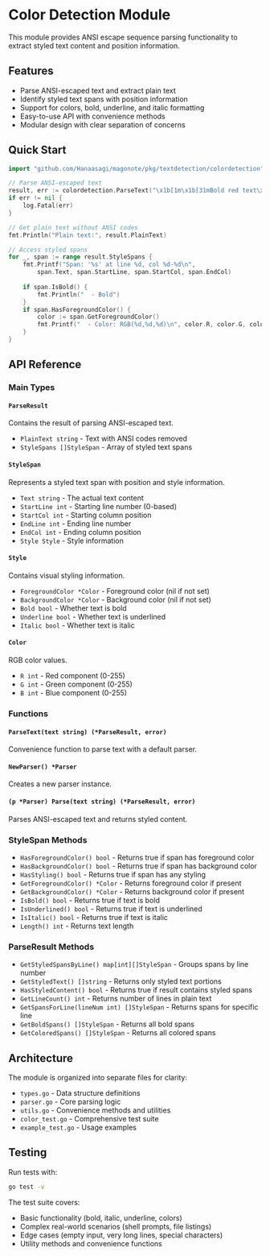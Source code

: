# Color Detection Module

This module provides ANSI escape sequence parsing functionality to extract styled text content and position information.

## Features

- Parse ANSI-escaped text and extract plain text
- Identify styled text spans with position information
- Support for colors, bold, underline, and italic formatting
- Easy-to-use API with convenience methods
- Modular design with clear separation of concerns

## Quick Start

```go
import "github.com/Hanaasagi/magonote/pkg/textdetection/colordetection"

// Parse ANSI-escaped text
result, err := colordetection.ParseText("\x1b[1m\x1b[31mBold red text\x1b[0m")
if err != nil {
    log.Fatal(err)
}

// Get plain text without ANSI codes
fmt.Println("Plain text:", result.PlainText)

// Access styled spans
for _, span := range result.StyleSpans {
    fmt.Printf("Span: '%s' at line %d, col %d-%d\n", 
        span.Text, span.StartLine, span.StartCol, span.EndCol)
    
    if span.IsBold() {
        fmt.Println("  - Bold")
    }
    if span.HasForegroundColor() {
        color := span.GetForegroundColor()
        fmt.Printf("  - Color: RGB(%d,%d,%d)\n", color.R, color.G, color.B)
    }
}
```

## API Reference

### Main Types

#### `ParseResult`
Contains the result of parsing ANSI-escaped text.
- `PlainText string` - Text with ANSI codes removed
- `StyleSpans []StyleSpan` - Array of styled text spans

#### `StyleSpan`
Represents a styled text span with position and style information.
- `Text string` - The actual text content
- `StartLine int` - Starting line number (0-based)
- `StartCol int` - Starting column position
- `EndLine int` - Ending line number
- `EndCol int` - Ending column position
- `Style Style` - Style information

#### `Style`
Contains visual styling information.
- `ForegroundColor *Color` - Foreground color (nil if not set)
- `BackgroundColor *Color` - Background color (nil if not set)
- `Bold bool` - Whether text is bold
- `Underline bool` - Whether text is underlined
- `Italic bool` - Whether text is italic

#### `Color`
RGB color values.
- `R int` - Red component (0-255)
- `G int` - Green component (0-255)
- `B int` - Blue component (0-255)

### Functions

#### `ParseText(text string) (*ParseResult, error)`
Convenience function to parse text with a default parser.

#### `NewParser() *Parser`
Creates a new parser instance.

#### `(p *Parser) Parse(text string) (*ParseResult, error)`
Parses ANSI-escaped text and returns styled content.

### StyleSpan Methods

- `HasForegroundColor() bool` - Returns true if span has foreground color
- `HasBackgroundColor() bool` - Returns true if span has background color
- `HasStyling() bool` - Returns true if span has any styling
- `GetForegroundColor() *Color` - Returns foreground color if present
- `GetBackgroundColor() *Color` - Returns background color if present
- `IsBold() bool` - Returns true if text is bold
- `IsUnderlined() bool` - Returns true if text is underlined
- `IsItalic() bool` - Returns true if text is italic
- `Length() int` - Returns text length

### ParseResult Methods

- `GetStyledSpansByLine() map[int][]StyleSpan` - Groups spans by line number
- `GetStyledText() []string` - Returns only styled text portions
- `HasStyledContent() bool` - Returns true if result contains styled spans
- `GetLineCount() int` - Returns number of lines in plain text
- `GetSpansForLine(lineNum int) []StyleSpan` - Returns spans for specific line
- `GetBoldSpans() []StyleSpan` - Returns all bold spans
- `GetColoredSpans() []StyleSpan` - Returns all colored spans

## Architecture

The module is organized into separate files for clarity:

- `types.go` - Data structure definitions
- `parser.go` - Core parsing logic
- `utils.go` - Convenience methods and utilities
- `color_test.go` - Comprehensive test suite
- `example_test.go` - Usage examples

## Testing

Run tests with:
```bash
go test -v
```

The test suite covers:
- Basic functionality (bold, italic, underline, colors)
- Complex real-world scenarios (shell prompts, file listings)
- Edge cases (empty input, very long lines, special characters)
- Utility methods and convenience functions 